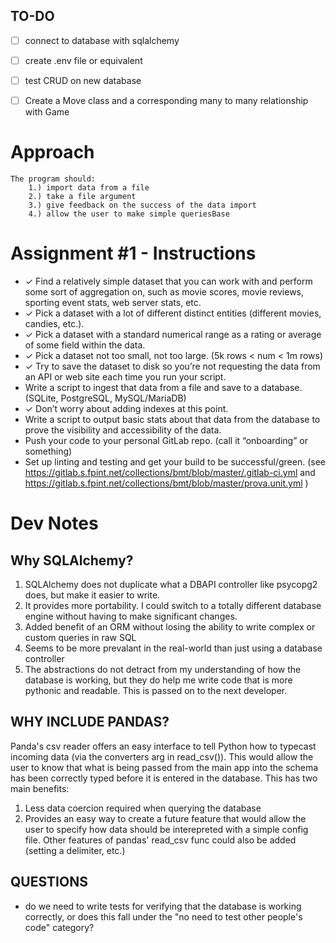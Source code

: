 TO-DO
-----
* [ ] connect to database with sqlalchemy
* [ ] create .env file or equivalent
* [ ] test CRUD on new database

* [ ] Create a Move class and a corresponding many to many relationship with
  Game

# Approach
    The program should:
        1.) import data from a file
        2.) take a file argument
        3.) give feedback on the success of the data import
        4.) allow the user to make simple queriesBase

# Assignment #1 - Instructions

*    ✓ Find a relatively simple dataset that you can work with and perform some sort of aggregation on, such as movie scores, movie reviews, sporting event stats, web server stats, etc.
*    ✓ Pick a dataset with a lot of different distinct entities (different movies, candies, etc.).
*    ✓ Pick a dataset with a standard numerical range as a rating or average of some field within the data.
*    ✓ Pick a dataset not too small, not too large. (5k rows < num < 1m rows)
*    ✓ Try to save the dataset to disk so you’re not requesting the data from an API or web site each time you run your script.
*    Write a script to ingest that data from a file and save to a database. (SQLite, PostgreSQL, MySQL/MariaDB)
*    ✓ Don’t worry about adding indexes at this point.
*    Write a script to output basic stats about that data from the database to prove the visibility and accessibility of the data.
*    Push your code to your personal GitLab repo. (call it “onboarding” or something)
*    Set up linting and testing and get your build to be successful/green. (see https://gitlab.s.fpint.net/collections/bmt/blob/master/.gitlab-ci.yml and https://gitlab.s.fpint.net/collections/bmt/blob/master/prova.unit.yml )

# Dev Notes
## Why SQLAlchemy?
1.  SQLAlchemy does not duplicate what a DBAPI controller like psycopg2 does, but make it easier to write.
2.  It provides more portability. I could switch to a totally different database engine without having to make significant changes.
3.  Added benefit of an ORM without losing the ability to write complex or
    custom queries in raw SQL
4.  Seems to be more prevalant in the real-world than just using a database
    controller
5.  The abstractions do not detract from my understanding of how the database
    is working, but they do help me write code that is more pythonic and
    readable. This is passed on to the next developer.

## WHY INCLUDE PANDAS?
Panda's csv reader offers an easy interface to tell Python how to typecast incoming data (via the converters arg in read_csv()). This would allow the user to know that what is being passed from the main app into the schema has been correctly typed before it is entered in the database. This has two main benefits:  
1.  Less data coercion required when querying the database
2.  Provides an easy way to create a future feature that would allow the user to specify how data should be interepreted with a simple config file. Other features of pandas' read_csv func could also be added (setting a delimiter, etc.)

## QUESTIONS
- do we need to write tests for verifying that the database is working correctly, or does this fall under the "no need to test other people's code" category?
